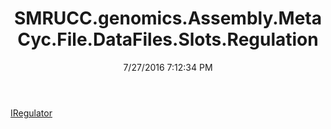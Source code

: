 ﻿---
title: SMRUCC.genomics.Assembly.MetaCyc.File.DataFiles.Slots.Regulation
date: 7/27/2016 7:12:34 PM
---

[IRegulator](T-SMRUCC.genomics.Assembly.MetaCyc.File.DataFiles.Slots.Regulation.IRegulator.html)
